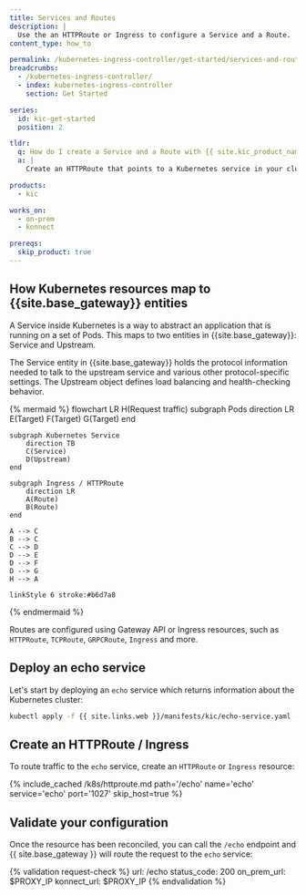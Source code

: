 ```yaml
---
title: Services and Routes
description: |
  Use the an HTTPRoute or Ingress to configure a Service and a Route.
content_type: how_to

permalink: /kubernetes-ingress-controller/get-started/services-and-routes/
breadcrumbs:
  - /kubernetes-ingress-controller/
  - index: kubernetes-ingress-controller
    section: Get Started

series:
  id: kic-get-started
  position: 2

tldr:
  q: How do I create a Service and a Route with {{ site.kic_product_name }}?
  a: |
    Create an HTTPRoute that points to a Kubernetes service in your cluster.

products:
  - kic

works_on:
  - on-prem
  - konnect

prereqs:
  skip_product: true
---
```


## How Kubernetes resources map to {{site.base_gateway}} entities

A Service inside Kubernetes is a way to abstract an application that is running on a set of Pods. This maps to two entities in {{site.base_gateway}}: Service and Upstream.

The Service entity in {{site.base_gateway}} holds the protocol information needed to talk to the upstream service and various other protocol-specific settings. The Upstream object defines load balancing and health-checking behavior.

<!--vale off-->
{% mermaid %}
flowchart LR
    H(Request traffic)
    subgraph Pods
        direction LR
        E(Target)
        F(Target)
        G(Target)
    end

    subgraph Kubernetes Service
        direction TB
        C(Service)
        D(Upstream)
    end
    
    subgraph Ingress / HTTPRoute
        direction LR
        A(Route)
        B(Route)
    end

    A --> C
    B --> C
    C --> D
    D --> E
    D --> F
    D --> G
    H --> A

    linkStyle 6 stroke:#b6d7a8
{% endmermaid %}
<!--vale on-->

Routes are configured using Gateway API or Ingress resources, such as `HTTPRoute`, `TCPRoute`, `GRPCRoute`, `Ingress` and more.

## Deploy an echo service

Let's start by deploying an `echo` service which returns information about the Kubernetes cluster:

```bash
kubectl apply -f {{ site.links.web }}/manifests/kic/echo-service.yaml -n kong
```

## Create an HTTPRoute / Ingress

To route traffic to the `echo` service, create an `HTTPRoute` or `Ingress` resource:

{% include_cached /k8s/httproute.md path='/echo' name='echo' service='echo' port='1027' skip_host=true %}

## Validate your configuration

Once the resource has been reconciled, you can call the `/echo` endpoint and {{ site.base_gateway }} will route the request to the `echo` service:

{% validation request-check %}
url: /echo
status_code: 200
on_prem_url: $PROXY_IP
konnect_url: $PROXY_IP
{% endvalidation %}
